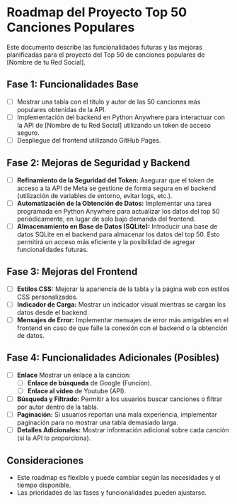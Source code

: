 # Roadmap del Proyecto Top 50 Canciones Populares

Este documento describe las funcionalidades futuras y las mejoras planificadas para el proyecto del Top 50 de canciones populares de [Nombre de tu Red Social].

## Fase 1: Funcionalidades Base

* [ ] Mostrar una tabla con el título y autor de las 50 canciones más populares obtenidas de la API.
* [ ] Implementación del backend en Python Anywhere para interactuar con la API de [Nombre de tu Red Social] utilizando un token de acceso seguro.
* [ ] Despliegue del frontend utilizando GitHub Pages.

## Fase 2: Mejoras de Seguridad y Backend

* [ ] **Refinamiento de la Seguridad del Token:** Asegurar que el token de acceso a la API de Meta se gestione de forma segura en el backend (utilización de variables de entorno, evitar logs, etc.).
* [ ] **Automatización de la Obtención de Datos:** Implementar una tarea programada en Python Anywhere para actualizar los datos del top 50 periódicamente, en lugar de solo bajo demanda del frontend.
* [ ] **Almacenamiento en Base de Datos (SQLite):** Introducir una base de datos SQLite en el backend para almacenar los datos del top 50. Esto permitirá un acceso más eficiente y la posibilidad de agregar funcionalidades futuras.

## Fase 3: Mejoras del Frontend

* [ ] **Estilos CSS:** Mejorar la apariencia de la tabla y la página web con estilos CSS personalizados.
* [ ] **Indicador de Carga:** Mostrar un indicador visual mientras se cargan los datos desde el backend.
* [ ] **Mensajes de Error:** Implementar mensajes de error más amigables en el frontend en caso de que falle la conexión con el backend o la obtención de datos.

## Fase 4: Funcionalidades Adicionales (Posibles)

* [ ] **Enlace** Mostrar un enlace a la cancion:
     * [ ] **Enlace de búsqueda** de Google (Función).
     * [ ] **Enlace al video** de Youtube (API).
* [ ] **Búsqueda y Filtrado:** Permitir a los usuarios buscar canciones o filtrar por autor dentro de la tabla.
* [ ] **Paginación:** Si usuarios reportan una mala experiencia, implementar paginación para no mostrar una tabla demasiado larga.
* [ ] **Detalles Adicionales:** Mostrar información adicional sobre cada canción (si la API lo proporciona).

## Consideraciones

* Este roadmap es flexible y puede cambiar según las necesidades y el tiempo disponible.
* Las prioridades de las fases y funcionalidades pueden ajustarse.
<!--* Se anima a la comunidad a proponer nuevas ideas y contribuir al proyecto.--->
